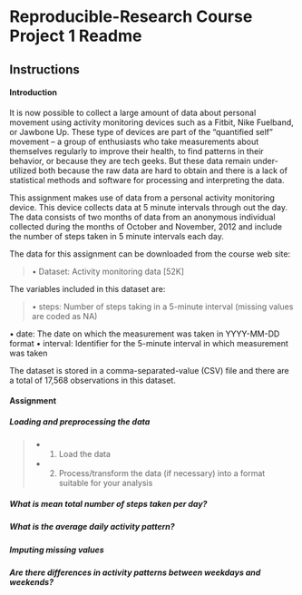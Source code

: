 # Reproducible-Research Course Project 1 Readme

## Instructions

#### Introduction
It is now possible to collect a large amount of data about personal movement using activity monitoring devices such as a Fitbit, Nike Fuelband, or Jawbone Up. These type of devices are part of the “quantified self” movement – a group of enthusiasts who take measurements about themselves regularly to improve their health, to find patterns in their behavior, or because they are tech geeks. But these data remain under-utilized both because the raw data are hard to obtain and there is a lack of statistical methods and software for processing and interpreting the data.

This assignment makes use of data from a personal activity monitoring device. This device collects data at 5 minute intervals through out the day. The data consists of two months of data from an anonymous individual collected during the months of October and November, 2012 and include the number of steps taken in 5 minute intervals each day.

The data for this assignment can be downloaded from the course web site:
> • Dataset: Activity monitoring data [52K]

The variables included in this dataset are:
> • steps: Number of steps taking in a 5-minute interval (missing values are coded as NA)

  • date: The date on which the measurement was taken in YYYY-MM-DD format
  • interval: Identifier for the 5-minute interval in which measurement was taken

The dataset is stored in a comma-separated-value (CSV) file and there are a total of 17,568 observations in this dataset.

#### Assignment
##### Loading and preprocessing the data
> - 1. Load the data 
> - 2. Process/transform the data (if necessary) into a format suitable for your analysis
##### What is mean total number of steps taken per day?
##### What is the average daily activity pattern?
##### Imputing missing values
##### Are there differences in activity patterns between weekdays and weekends?
  

